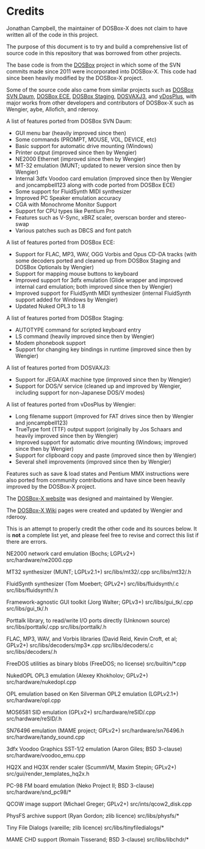 Credits
=======

Jonathan Campbell, the maintainer of DOSBox-X does not claim to have written all of the code in this project.

The purpose of this document is to try and build a comprehensive list of source code in this repository that was borrowed from other projects.

The base code is from the [DOSBox](https://www.dosbox.com) project in which some of the SVN commits made since 2011 were incorporated into DOSBox-X. This code had since been heavily modified by the DOSBox-X project.

Some of the source code also came from similar projects such as [DOSBox SVN Daum](http://ykhwong.x-y.net), [DOSBox ECE](https://dosboxece.yesterplay.net/), [DOSBox Staging](https://dosbox-staging.github.io/), [DOSVAXJ3](https://www.nanshiki.co.jp/software/dosvaxj3.html), and [vDosPlus](http://www.vdosplus.org/), with major works from other developers and contributors of DOSBox-X such as Wengier, aybe, Allofich, and rderooy.

A list of features ported from DOSBox SVN Daum:

* GUI menu bar (heavily improved since then)
* Some commands (PROMPT, MOUSE, VOL, DEVICE, etc)
* Basic support for automatic drive mounting (Windows)
* Printer output (improved since then by Wengier)
* NE2000 Ethernet (improved since then by Wengier)
* MT-32 emulation (MUNT; updated to newer version since then by Wengier)
* Internal 3dfx Voodoo card emulation (improved since then by Wengier and joncampbell123 along with code ported from DOSBox ECE)
* Some support for FluidSynth MIDI synthesizer
* Improved PC Speaker emulation accuracy
* CGA with Monochrome Monitor Support
* Support for CPU types like Pentium Pro
* Features such as V-Sync, xBRZ scaler, overscan border and stereo-swap
* Various patches such as DBCS and font patch

A list of features ported from DOSBox ECE:

* Support for FLAC, MP3, WAV, OGG Vorbis and Opus CD-DA tracks (with some decoders ported and cleaned up from DOSBox Staging and DOSBox Optionals by Wengier)
* Support for mapping mouse buttons to keyboard
* Improved support for 3dfx emulation (Glide wrapper and improved internal card emulation; both improved since then by Wengier)
* Improved support for FluidSynth MIDI synthesizer (internal FluidSynth support added for Windows by Wengier)
* Updated Nuked OPL3 to 1.8

A list of features ported from DOSBox Staging:

* AUTOTYPE command for scripted keyboard entry
* LS command (heavily improved since then by Wengier)
* Modem phonebook support
* Support for changing key bindings in runtime (improved since then by Wengier)

A list of features ported from DOSVAXJ3:

* Support for JEGA/AX machine type (improved since then by Wengier)
* Support for DOS/V service (cleaned up and improved by Wengier, including support for non-Japanese DOS/V modes)

A list of features ported from vDosPlus by Wengier:

* Long filename support (improved for FAT drives since then by Wengier and joncampbell123)
* TrueType font (TTF) output support (originally by Jos Schaars and heavily improved since then by Wengier)
* Improved support for automatic drive mounting (Windows; improved since then by Wengier)
* Support for clipboard copy and paste (improved since then by Wengier)
* Several shell improvements (improved since then by Wengier)

Features such as save & load states and Pentium MMX instructions were also ported from community contributions and have since been heavily improved by the DOSBox-X project.

The [DOSBox-X website](https://dosbox-x.com) was designed and maintained by Wengier.

The [DOSBox-X Wiki](https://dosbox-x.com/wiki) pages were created and updated by Wengier and rderooy.

This is an attempt to properly credit the other code and its sources below. It is **not** a complete list yet, and please feel free to revise and correct this list if there are errors.

NE2000 network card emulation (Bochs; LGPLv2+) src/hardware/ne2000.cpp

MT32 synthesizer (MUNT; LGPLv2.1+) src/libs/mt32/.cpp src/libs/mt32/.h

FluidSynth synthesizer (Tom Moebert; GPLv2+) src/libs/fluidsynth/.c src/libs/fluidsynth/.h

Framework-agnostic GUI toolkit (Jorg Walter; GPLv3+) src/libs/gui_tk/.cpp src/libs/gui_tk/.h

Porttalk library, to read/write I/O ports directly (Unknown source) src/libs/porttalk/.cpp src/libs/porttalk/.h

FLAC, MP3, WAV, and Vorbis libraries (David Reid, Kevin Croft, et al; GPLv2+) src/libs/decoders/mp3*.cpp src/libs/decoders/.c src/libs/decoders/.h

FreeDOS utilities as binary blobs (FreeDOS; no license) src/builtin/*.cpp

NukedOPL OPL3 emulation (Alexey Khokholov; GPLv2+) src/hardware/nukedopl.cpp

OPL emulation based on Ken Silverman OPL2 emulation (LGPLv2.1+) src/hardware/opl.cpp

MOS6581 SID emulation (GPLv2+) src/hardware/reSID/.cpp src/hardware/reSID/.h

SN76496 emulation (MAME project; GPLv2+) src/hardware/sn76496.h src/hardware/tandy_sound.cpp

3dfx Voodoo Graphics SST-1/2 emulation (Aaron Giles; BSD 3-clause) src/hardware/voodoo_emu.cpp

HQ2X and HQ3X render scaler (ScummVM, Maxim Stepin; GPLv2+) src/gui/render_templates_hq2x.h

PC-98 FM board emulation (Neko Project II; BSD 3-clause) src/hardware/snd_pc98/*

QCOW image support (Michael Greger; GPLv2+) src/ints/qcow2_disk.cpp

PhysFS archive support (Ryan Gordon; zlib licence) src/libs/physfs/*

Tiny File Dialogs (vareille; zlib licence) src/libs/tinyfiledialogs/*

MAME CHD support (Romain Tisserand; BSD 3-clause) src/libs/libchdr/*
